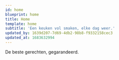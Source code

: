 ```yaml
---
id: home
blueprint: home
title: Home
template: home
subtitle: 'Een keuken vol smaken, elke dag weer.'
updated_by: 1639d207-7d69-4db2-98b8-f9332158cec3
updated_at: 1683632994
---
```

De beste gerechten, gegarandeerd.